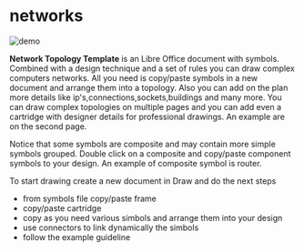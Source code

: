 # networks

![demo](https://cloud.githubusercontent.com/assets/6298396/6881751/a9f553fe-d575-11e4-9ba5-821f37f6567f.png)

**Network Topology Template** is an Libre Office document with symbols. Combined with a design technique and a set of rules you can draw complex computers networks. All you need is copy/paste symbols in a new document and arrange them into a topology. Also you can add on the plan more details like ip's,connections,sockets,buildings and many more. You can draw complex topologies on multiple pages and you can add even a cartridge with designer details for professional drawings. An example are on the second page.

Notice that some symbols are composite and may contain more simple symbols grouped. Double click on a composite and copy/paste component symbols to your design. An example of composite symbol is router.

To start drawing create a new document in Draw and do the next steps
* from symbols file copy/paste frame
* copy/paste cartridge
* copy as you need various simbols and arrange them into your design
* use connectors to link dynamically the simbols
* follow the example guideline

